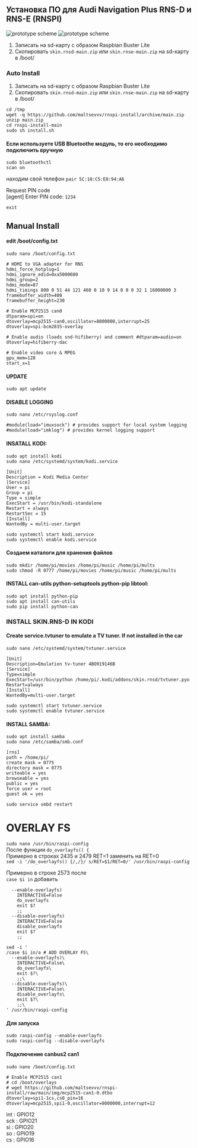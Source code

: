 ## Установка ПО для Audi Navigation Plus RNS-D и RNS-E (RNSPI)
![prototype scheme](https://github.com/maltsevvv/rnspi-install/blob/main/img/rnsd.png)
![prototype scheme](https://github.com/maltsevvv/rnspi-install/blob/main/img/rnse.png)


1. Записать на sd-карту с образом Raspbian Buster Lite
2. Cкопировать `skin.rnsd-main.zip` или `skin.rnse-main.zip` на sd-карту в /boot/

### Auto Install

1. Записать на sd-карту с образом Raspbian Buster Lite
2. Cкопировать `skin.rnsd-main.zip` или `skin.rnse-main.zip` на sd-карту в /boot/

`cd /tmp`  
`wget -q https://github.com/maltsevvv/rnspi-install/archive/main.zip`  
`unzip main.zip`  
`cd rnspi-install-main`  
`sudo sh install.sh`  



#### Если используете USB Bluetoothe модуль, то его необходимо подключить вручную
`sudo bluetoothctl`  
`scan on`

находим свой телефон
`pair 5C:10:C5:E0:94:A6`  

Request PIN code  
[agent] Enter PIN code: `1234`  

`exit`



## Manual Install
#### edit /boot/config.txt  
`sudo nano /boot/config.txt`
```
# HDMI to VGA adapter for RNS
hdmi_force_hotplug=1
hdmi_ignore_edid=0xa5000080
hdmi_group=2
hdmi_mode=87
hdmi_timings 800 0 51 44 121 460 0 10 9 14 0 0 0 32 1 16000000 3
framebuffer_width=400
framebuffer_height=230

# Enable MCP2515 can0
dtparam=spi=on
dtoverlay=mcp2515-can0,oscillator=8000000,interrupt=25
dtoverlay=spi-bcm2835-overlay

# Enable audio (loads snd-hifiberry) and comment #dtparam=audio=on
dtoverlay=hifiberry-dac

# Enable video core & MPEG
gpu_mem=128
start_x=1
```

#### UPDATE
`sudo apt update`
#### DISABLE LOGGING
`sudo nano /etc/rsyslog.conf`
```
#module(load="imuxsock") # provides support for local system logging
#module(load="imklog") # provides kernel logging support
```
#### INSATALL KODI:
`sudo apt install kodi`  
`sudo nano /etc/systemd/system/kodi.service`
```
[Unit]
Description = Kodi Media Center
[Service]
User = pi
Group = pi
Type = simple
ExecStart = /usr/bin/kodi-standalone
Restart = always
RestartSec = 15
[Install]
WantedBy = multi-user.target
```
`sudo systemctl start kodi.service`  
`sudo systemctl enable kodi.service`


#### Создаем каталоги для хранения файлов
`sudo mkdir /home/pi/movies /home/pi/music /home/pi/mults`  
`sudo chmod -R 0777 /home/pi/movies /home/pi/music /home/pi/mults`


#### INSTALL can-utils python-setuptools python-pip libtool:
`sudo apt install python-pip`  
`sudo apt install can-utils`  
`sudo pip install python-can`  

### INSTALL SKIN.RNS-D IN KODI

#### Create service.tvtuner to emulate a TV tuner. If not installed in the car
`sudo nano /etc/systemd/system/tvtuner.service`
```
[Unit]
Description=Emulation tv-tuner 4BO919146B
[Service]
Type=simple
ExecStart=/usr/bin/python /home/pi/.kodi/addons/skin.rnsd/tvtuner.pyo
Restart=always
[Install]
WantedBy=multi-user.target
```
`sudo systemctl start tvtuner.service`  
`sudo systemctl enable tvtuner.service`  

#### INSTALL SAMBA:
`sudo apt install samba`  
`sudo nano /etc/samba/smb.conf`
```
[rns]
path = /home/pi/
create mask = 0775
directory mask = 0775
writeable = yes
browseable = yes
public = yes
force user = root
guest ok = yes
```
`sudo service smbd restart`  


# OVERLAY FS  
`sudo nano /usr/bin/raspi-config`  
После функции `do_overlayfs() {`  
Примерно в строках 2435 и 2479 RET=1 заменить на RET=0  
`sed -i '/do_overlayfs() {/,/}/ s/RET=$1/RET=0/' /usr/bin/raspi-config`  

Примерно в строке 2573 после  
`case $i in` добавить  
```
  --enable-overlayfs)
    INTERACTIVE=False
    do_overlayfs
    exit $?
    ;;
  --disable-overlayfs)
    INTERACTIVE=False
    disable_overlayfs
    exit $?
    ;;
```
```
sed -i '
/case $i in/a # ADD OVERLAY FS\
  --enable-overlayfs)\
    INTERACTIVE=False\
    do_overlayfs\
    exit $?\
    ;;\
  --disable-overlayfs)\
    INTERACTIVE=False\
    disable_overlayfs\
    exit $?\
    ;;\
' /usr/bin/raspi-config
```
#### Для запуска
`sudo raspi-config --enable-overlayfs`  
`sudo raspi-config --disable-overlayfs`

#### Подключение canbus2 can1
`sudo nano /boot/config.txt`
```
# Enable MCP2515 can1
# cd /boot/overlays
# wget https://github.com/maltsevvv/rnspi-install/raw/main/img/mcp2515-can1-0.dtbo
dtoverlay=spi1-1cs,cs0_pin=16
dtoverlay=mcp2515,spi1-0,oscillator=8000000,interrupt=12
```

int : GPIO12  
sck : GPIO21  
si  : GPIO20  
so  : GPIO19  
cs  : GPIO16  
